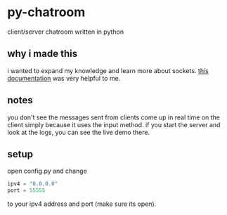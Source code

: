 # py-chatroom
client/server chatroom written in python

## why i made this
i wanted to expand my knowledge and learn more about sockets. [this documentation](https://docs.python.org/2/library/socket.html) was very helpful to me.

## notes
you don't see the messages sent from clients come up in real time on the client simply because it uses the input method. if you start the server and look at the logs, you can see the live demo there.

## setup

open config.py and change
```py
ipv4 = "0.0.0.0"
port = 55555
```
to your ipv4 address and port (make sure its open).
